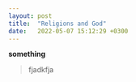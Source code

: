```yaml
---
layout: post
title:  "Religions and God"
date:   2022-05-07 15:12:29 +0300
---
```


**something**
> fjadkfja
